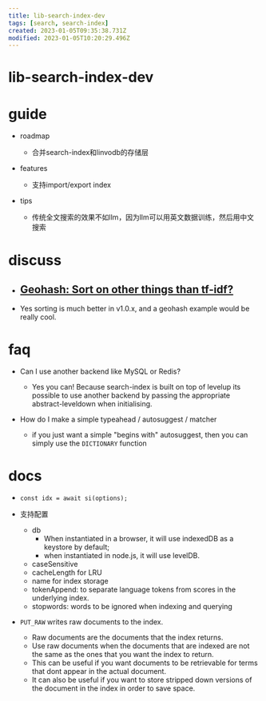 ```yaml
---
title: lib-search-index-dev
tags: [search, search-index]
created: 2023-01-05T09:35:38.731Z
modified: 2023-01-05T10:20:29.496Z
---
```


# lib-search-index-dev

# guide

- roadmap
  - 合并search-index和linvodb的存储层

- features
  - 支持import/export index

- tips
  - 传统全文搜索的效果不如llm，因为llm可以用英文数据训练，然后用中文搜索
# discuss
- ## [Geohash: Sort on other things than tf-idf?](https://github.com/fergiemcdowall/search-index/issues/476)
- Yes sorting is much better in v1.0.x, and a geohash example would be really cool.
# faq
- Can I use another backend like MySQL or Redis?
  - Yes you can! Because search-index is built on top of levelup its possible to use another backend by passing the appropriate abstract-leveldown when initialising.

- How do I make a simple typeahead / autosuggest / matcher
  - if you just want a simple "begins with" autosuggest, then you can simply use the `DICTIONARY` function
# docs
- `const idx = await si(options);`
- 支持配置
  - db
    - When instantiated in a browser, it will use indexedDB as a keystore by default; 
    - when instantiated in node.js, it will use levelDB. 
  - caseSensitive
  - cacheLength for LRU
  - name for index storage
  - tokenAppend: to separate language tokens from scores in the underlying index.
  - stopwords: words to be ignored when indexing and querying

- `PUT_RAW` writes raw documents to the index. 
  - Raw documents are the documents that the index returns. 
  - Use raw documents when the documents that are indexed are not the same as the ones that you want the index to return.
  - This can be useful if you want documents to be retrievable for terms that dont appear in the actual document. 
  - It can also be useful if you want to store stripped down versions of the document in the index in order to save space.
